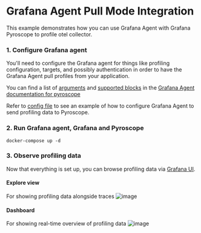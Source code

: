 # Grafana Agent Pull Mode Integration

This example demonstrates how you can use Grafana Agent with Grafana Pyroscope to profile otel collector.

### 1. Configure Grafana agent

You'll need to configure the Grafana agent for things like profiling configuration, targets, and possibly authentication in order to have the Grafana Agent pull profiles from your application.

You can find a list of [arguments](https://grafana.com/docs/agent/next/flow/reference/components/pyroscope.scrape/#arguments) and [supported blocks](https://grafana.com/docs/agent/next/flow/reference/components/pyroscope.scrape/#blocks) in the [Grafana Agent documentation for pyroscope](https://grafana.com/docs/agent/next/flow/reference/components/pyroscope.scrape/)

Refer to [config file](./agent/config/config.river) to see an example of how to configure Grafana Agent to send profiling data to Pyroscope.

### 2. Run Grafana agent, Grafana and Pyroscope

```shell
docker-compose up -d
```

### 3. Observe profiling data

Now that everything is set up, you can browse profiling data via [Grafana UI](http://localhost:3000).

#### Explore view
For showing profiling data alongside traces
![image](https://github.com/grafana/pyroscope/assets/23323466/a9c2f28c-d35a-49b0-a3bc-678d3fbdd321)

#### Dashboard
For showing real-time overview of profiling data
![image](https://github.com/grafana/pyroscope/assets/23323466/59a84d0c-87d2-4cfc-8e34-b54576cb6540)

